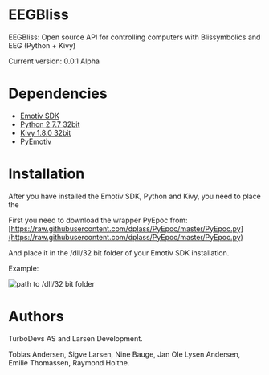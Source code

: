EEGBliss
========

EEGBliss: Open source API for controlling computers with Blissymbolics and EEG (Python + Kivy)

Current version: 0.0.1 Alpha


Dependencies
========

* [Emotiv SDK](http://emotiv.com/)
* [Python 2.7.7 32bit](https://www.python.org/)
* [Kivy 1.8.0 32bit](https://www.python.org/)
* [PyEmotiv](https://github.com/dplass/PyEpoc)

Installation
============

After you have installed the Emotiv SDK, Python and Kivy, you need to place the 

First you need to download the wrapper PyEpoc from:
[https://raw.githubusercontent.com/dplass/PyEpoc/master/PyEpoc.py](https://raw.githubusercontent.com/dplass/PyEpoc/master/PyEpoc.py)

And place it in the /dll/32 bit folder of your Emotiv SDK installation.

Example:

![path to /dll/32 bit folder](http://turbolego.com/EEGBliss_github1.png)

Authors
=======
TurboDevs AS and Larsen Development.

Tobias Andersen, Sigve Larsen, Nine Bauge, Jan Ole Lysen Andersen, Emilie Thomassen, Raymond Holthe.
